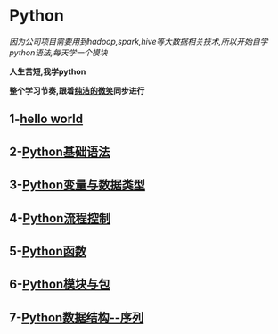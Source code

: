 # Python

_因为公司项目需要用到hadoop,spark,hive等大数据相关技术,所以开始自学python语法,每天学一个模块_

**人生苦短,我学python**

**整个学习节奏,跟着[纯洁的微笑](http://www.ityouknow.com)同步进行**

## 1-[hello world](https://github.com/kezhangziyou/Python-study/tree/master/day01)
## 2-[Python基础语法](https://github.com/kezhangziyou/Python-study/tree/master/day02)
## 3-[Python变量与数据类型](https://github.com/kezhangziyou/Python-study/tree/master/day03)
## 4-[Python流程控制](https://github.com/kezhangziyou/Python-study/tree/master/day04)
## 5-[Python函数](https://github.com/kezhangziyou/Python-study/tree/master/day05)
## 6-[Python模块与包](https://github.com/kezhangziyou/Python-study/tree/master/day06)
## 7-[Python数据结构--序列](https://github.com/kezhangziyou/Python-study/tree/master/day07)
